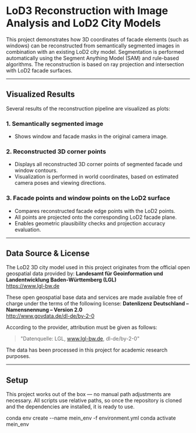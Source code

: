 # LoD3 Reconstruction with Image Analysis and LoD2 City Models

This project demonstrates how 3D coordinates of facade elements (such as windows) can be reconstructed from semantically segmented images in combination with an existing LoD2 city model. Segmentation is performed automatically using the Segment Anything Model (SAM) and rule-based algorithms. The reconstruction is based on ray projection and intersection with LoD2 facade surfaces.

---

## Visualized Results

Several results of the reconstruction pipeline are visualized as plots:

### 1. Semantically segmented image
- Shows window and facade masks in the original camera image.

### 2. Reconstructed 3D corner points
- Displays all reconstructed 3D corner points of segmented facade und window contours.
- Visualization is performed in world coordinates, based on estimated camera poses and viewing directions.

### 3. Facade points and window points on the LoD2 surface
- Compares reconstructed facade edge points with the LoD2 points.
- All points are projected onto the corresponding LoD2 facade plane.
- Enables geometric plausibility checks and projection accuracy evaluation.

---

## Data Source & License

The LoD2 3D city model used in this project originates from the official open geospatial data provided by:
**Landesamt für Geoinformation und Landentwicklung Baden-Württemberg (LGL)**  
https://www.lgl-bw.de

These open geospatial base data and services are made available free of charge under the terms of the following license:
**Datenlizenz Deutschland – Namensnennung – Version 2.0**  
http://www.govdata.de/dl-de/by-2-0

According to the provider, attribution must be given as follows:
> "Datenquelle: LGL, www.lgl-bw.de, dl-de/by-2-0"

The data has been processed in this project for academic research purposes.

---

## Setup

This project works out of the box — no manual path adjustments are necessary. All scripts use relative paths, so once the repository is cloned and the dependencies are installed, it is ready to use.

conda env create --name mein_env -f environment.yml
conda activate mein_env


